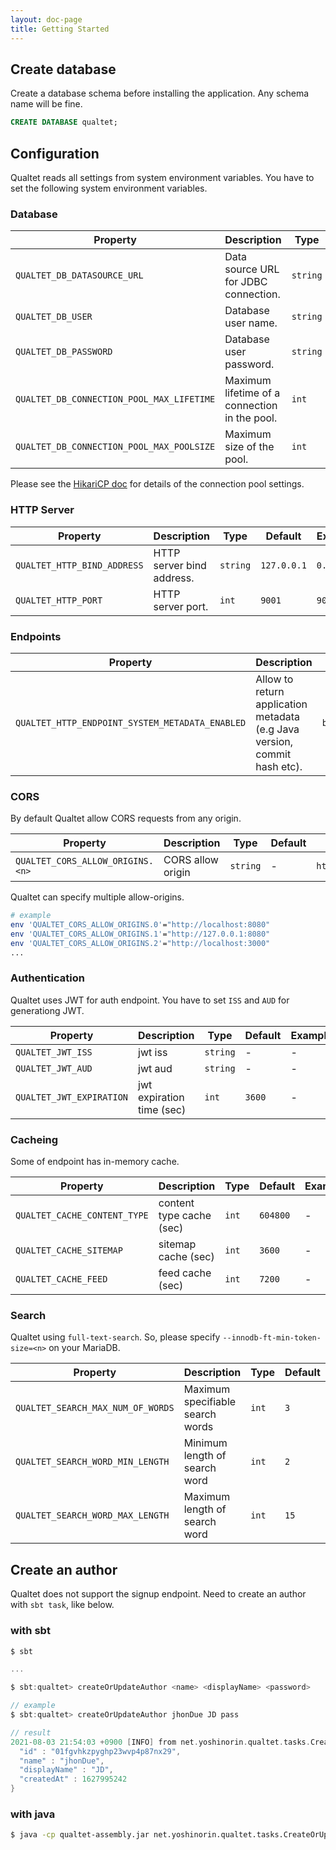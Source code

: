 ```yaml
---
layout: doc-page
title: Getting Started
---
```


## Create database

Create a database schema before installing the application. Any schema name will be fine.

```sql
CREATE DATABASE qualtet;
```

## Configuration

Qualtet reads all settings from system environment variables. You have to set the following system environment variables.

### Database

|Property|Description|Type|Default|Example|
|---|---|---|---|---|
|`QUALTET_DB_DATASOURCE_URL`|Data source URL for JDBC connection.|`string`|-|`jdbc:mariadb://127.0.0.1/cahsper?useUnicode=true&characterEncoding=utf8mb4`|
|`QUALTET_DB_USER`|Database user name.|`string`|-|`root`|
|`QUALTET_DB_PASSWORD`|Database user password.|`string`|-|`pass`|
|`QUALTET_DB_CONNECTION_POOL_MAX_LIFETIME`|Maximum lifetime of a connection in the pool.|`int`|`1800000`|`1800000`|
|`QUALTET_DB_CONNECTION_POOL_MAX_POOLSIZE`|Maximum size of the pool.|`int`|`10`|`10`|

Please see the [HikariCP doc](https://github.com/brettwooldridge/HikariCP) for details of the connection pool settings.

### HTTP Server

|Property|Description|Type|Default|Example|
|---|---|---|---|---|
|`QUALTET_HTTP_BIND_ADDRESS`|HTTP server bind address.|`string`|`127.0.0.1`|`0.0.0.0`|
|`QUALTET_HTTP_PORT`|HTTP server port.|`int`|`9001`|`9001`|

### Endpoints

|Property|Description|Type|Default|Example|
|---|---|---|---|---|
|`QUALTET_HTTP_ENDPOINT_SYSTEM_METADATA_ENABLED`| Allow to return application metadata (e.g Java version, commit hash etc). |`boolean`|`false`|`false`|

### CORS

By default Qualtet allow CORS requests from any origin.

|Property|Description|Type|Default|Example|
|---|---|---|---|---|
|`QUALTET_CORS_ALLOW_ORIGINS.<n>`|CORS allow origin|`string`| - |`http://localhost:8080`|

Qualtet can specify multiple allow-origins.

```sh
# example
env 'QUALTET_CORS_ALLOW_ORIGINS.0'="http://localhost:8080"
env 'QUALTET_CORS_ALLOW_ORIGINS.1'="http://127.0.0.1:8080"
env 'QUALTET_CORS_ALLOW_ORIGINS.2'="http://localhost:3000"
...
```

### Authentication

Qualtet uses JWT for auth endpoint. You have to set `ISS` and `AUD` for generationg JWT.

|Property|Description|Type|Default|Example|
|---|---|---|---|---|
|`QUALTET_JWT_ISS `|jwt iss|`string`|-|-|
|`QUALTET_JWT_AUD `|jwt aud|`string`|-|-|
|`QUALTET_JWT_EXPIRATION `|jwt expiration time (sec)|`int`|`3600`|-|

### Cacheing

Some of endpoint has in-memory cache.

|Property|Description|Type|Default|Example|
|---|---|---|---|---|
|`QUALTET_CACHE_CONTENT_TYPE `|content type cache (sec)|`int`|`604800`|-|
|`QUALTET_CACHE_SITEMAP `|sitemap cache (sec)|`int`|`3600`|-|
|`QUALTET_CACHE_FEED `|feed cache (sec)|`int`|`7200`|-|

### Search

Qualtet using `full-text-search`. So, please specify `--innodb-ft-min-token-size=<n>` on your MariaDB.

|Property|Description|Type|Default|Example|
|---|---|---|---|---|
|`QUALTET_SEARCH_MAX_NUM_OF_WORDS `|Maximum specifiable search words|`int`|`3`|-|
|`QUALTET_SEARCH_WORD_MIN_LENGTH `|Minimum length of search word|`int`|`2`|-|
|`QUALTET_SEARCH_WORD_MAX_LENGTH `|Maximum length of search word|`int`|`15`|-|

## Create an author

Qualtet does not support the signup endpoint. Need to create an author with `sbt task`, like below.

### with sbt

```scala
$ sbt

...

$ sbt:qualtet> createOrUpdateAuthor <name> <displayName> <password>

// example
$ sbt:qualtet> createOrUpdateAuthor jhonDue JD pass

// result
2021-08-03 21:54:03 +0900 [INFO] from net.yoshinorin.qualtet.tasks.CreateOrUpdateAuthor$ - author created: {
  "id" : "01fgvhkzpyghp23wvp4p87nx29",
  "name" : "jhonDue",
  "displayName" : "JD",
  "createdAt" : 1627995242
}
```

### with java

```sh
$ java -cp qualtet-assembly.jar net.yoshinorin.qualtet.tasks.CreateOrUpdateAuthor <name> <displayName> <password>
```
